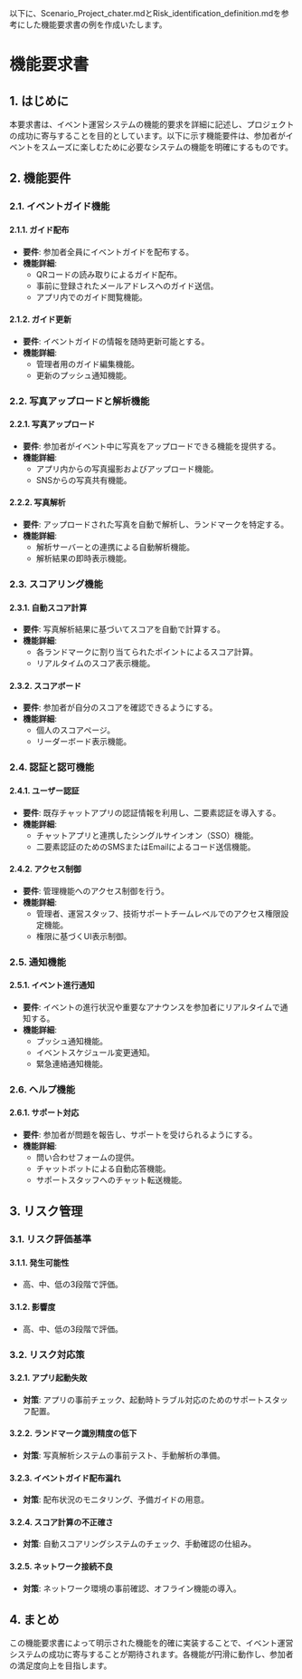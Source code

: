 以下に、Scenario_Project_chater.mdとRisk_identification_definition.mdを参考にした機能要求書の例を作成いたします。

# 機能要求書

## 1. はじめに

本要求書は、イベント運営システムの機能的要求を詳細に記述し、プロジェクトの成功に寄与することを目的としています。以下に示す機能要件は、参加者がイベントをスムーズに楽しむために必要なシステムの機能を明確にするものです。

## 2. 機能要件

### 2.1. イベントガイド機能

#### 2.1.1. ガイド配布
- **要件**: 参加者全員にイベントガイドを配布する。
- **機能詳細**: 
  - QRコードの読み取りによるガイド配布。
  - 事前に登録されたメールアドレスへのガイド送信。
  - アプリ内でのガイド閲覧機能。

#### 2.1.2. ガイド更新
- **要件**: イベントガイドの情報を随時更新可能とする。
- **機能詳細**:
  - 管理者用のガイド編集機能。
  - 更新のプッシュ通知機能。

### 2.2. 写真アップロードと解析機能

#### 2.2.1. 写真アップロード
- **要件**: 参加者がイベント中に写真をアップロードできる機能を提供する。
- **機能詳細**:
  - アプリ内からの写真撮影およびアップロード機能。
  - SNSからの写真共有機能。

#### 2.2.2. 写真解析
- **要件**: アップロードされた写真を自動で解析し、ランドマークを特定する。
- **機能詳細**:
  - 解析サーバーとの連携による自動解析機能。
  - 解析結果の即時表示機能。

### 2.3. スコアリング機能

#### 2.3.1. 自動スコア計算
- **要件**: 写真解析結果に基づいてスコアを自動で計算する。
- **機能詳細**:
  - 各ランドマークに割り当てられたポイントによるスコア計算。
  - リアルタイムのスコア表示機能。

#### 2.3.2. スコアボード
- **要件**: 参加者が自分のスコアを確認できるようにする。
- **機能詳細**:
  - 個人のスコアページ。
  - リーダーボード表示機能。

### 2.4. 認証と認可機能

#### 2.4.1. ユーザー認証
- **要件**: 既存チャットアプリの認証情報を利用し、二要素認証を導入する。
- **機能詳細**:
  - チャットアプリと連携したシングルサインオン（SSO）機能。
  - 二要素認証のためのSMSまたはEmailによるコード送信機能。

#### 2.4.2. アクセス制御
- **要件**: 管理機能へのアクセス制御を行う。
- **機能詳細**:
  - 管理者、運営スタッフ、技術サポートチームレベルでのアクセス権限設定機能。
  - 権限に基づくUI表示制御。

### 2.5. 通知機能

#### 2.5.1. イベント進行通知
- **要件**: イベントの進行状況や重要なアナウンスを参加者にリアルタイムで通知する。
- **機能詳細**:
  - プッシュ通知機能。
  - イベントスケジュール変更通知。
  - 緊急連絡通知機能。

### 2.6. ヘルプ機能

#### 2.6.1. サポート対応
- **要件**: 参加者が問題を報告し、サポートを受けられるようにする。
- **機能詳細**:
  - 問い合わせフォームの提供。
  - チャットボットによる自動応答機能。
  - サポートスタッフへのチャット転送機能。

## 3. リスク管理

### 3.1. リスク評価基準

#### 3.1.1. 発生可能性
- 高、中、低の3段階で評価。

#### 3.1.2. 影響度
- 高、中、低の3段階で評価。

### 3.2. リスク対応策

#### 3.2.1. アプリ起動失敗
- **対策**: アプリの事前チェック、起動時トラブル対応のためのサポートスタッフ配置。

#### 3.2.2. ランドマーク識別精度の低下
- **対策**: 写真解析システムの事前テスト、手動解析の準備。

#### 3.2.3. イベントガイド配布漏れ
- **対策**: 配布状況のモニタリング、予備ガイドの用意。

#### 3.2.4. スコア計算の不正確さ
- **対策**: 自動スコアリングシステムのチェック、手動確認の仕組み。

#### 3.2.5. ネットワーク接続不良
- **対策**: ネットワーク環境の事前確認、オフライン機能の導入。

## 4. まとめ

この機能要求書によって明示された機能を的確に実装することで、イベント運営システムの成功に寄与することが期待されます。各機能が円滑に動作し、参加者の満足度向上を目指します。